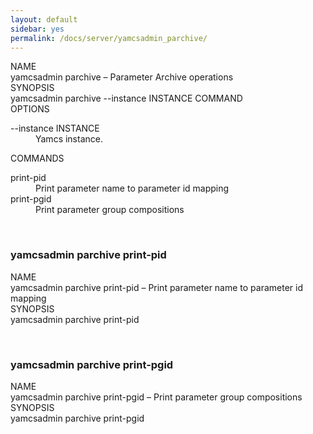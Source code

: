 ```yaml
---
layout: default
sidebar: yes
permalink: /docs/server/yamcsadmin_parchive/
---
```


<div class="man-title">NAME</div>
<div class="man-section">
    yamcsadmin parchive &ndash; Parameter Archive operations
</div>

<div class="man-title">SYNOPSIS</div>
<div class="man-synopsis">
    yamcsadmin parchive --instance INSTANCE COMMAND
</div>

<div class="man-title">OPTIONS</div>
<div class="man-section">
    <dl>
        <dt class="arg">--instance INSTANCE</dt>
        <dd>Yamcs instance.</dd>
    </dl>
</div>

<div class="man-title">COMMANDS</div>
<div class="man-section">
    <dl>
        <dt class="arg">print-pid</dt>
        <dd>Print parameter name to parameter id mapping</dd>
        <dt class="arg">print-pgid</dt>
        <dd>Print parameter group compositions</dd>
    </dl>
</div>

<p>&nbsp;</p>

### yamcsadmin parchive print-pid

<div class="man-title">NAME</div>
<div class="man-section">
    yamcsadmin parchive print-pid &ndash; Print parameter name to parameter id mapping
</div>

<div class="man-title">SYNOPSIS</div>
<div class="man-synopsis">
    yamcsadmin parchive print-pid
</div>

<p>&nbsp;</p>

### yamcsadmin parchive print-pgid

<div class="man-title">NAME</div>
<div class="man-section">
    yamcsadmin parchive print-pgid &ndash; Print parameter group compositions
</div>

<div class="man-title">SYNOPSIS</div>
<div class="man-synopsis">
    yamcsadmin parchive print-pgid
</div>
